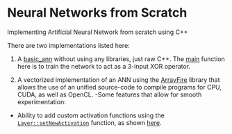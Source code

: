 # Neural Networks from Scratch
Implementing Artificial Neural Network from scratch using C++

There are two implementations listed here:
1) A [basic_ann](https://github.com/codebuddha/Neural_Networks_from_Scratch/blob/master/basic_ann.cpp) without using any libraries, just raw C++. The [main](https://github.com/codebuddha/Neural_Networks_from_Scratch/blob/55c7b0e9a8a3571a726ab744151ba351a4840dfb/basic_ann.cpp#L191) function here is to train the network to act as a 3-input XOR operator.

2) A vectorized implementation of an ANN using the [ArrayFire](http://arrayfire.org/docs/index.htm) library that allows the use of an unified source-code to compile programs for CPU, CUDA, as well as OpenCL.
 -Some features that allow for smooth experimentation:
  - Ability to add custom activation functions using the [`Layer::setNewActivation`](https://github.com/codebuddha/Neural_Networks_from_Scratch/blob/1255ffddde497e32aaf9e673e8ea6e3493b8a368/Layer.hpp#L65) function, as shown [here](https://github.com/codebuddha/Neural_Networks_from_Scratch/blob/1255ffddde497e32aaf9e673e8ea6e3493b8a368/custom_activation.cpp#L32). 